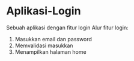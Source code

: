 # Aplikasi-Login
Sebuah aplikasi dengan fitur login
Alur fitur login:
1. Masukkan email dan password
2. Memvalidasi masukkan
3. Menampilkan halaman home
